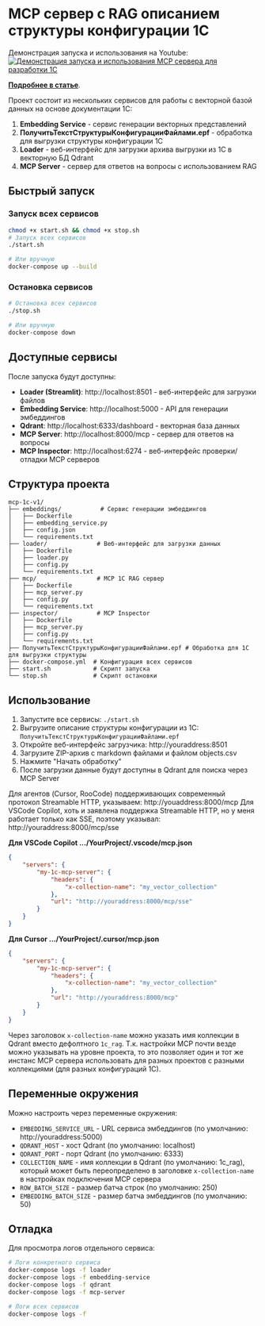 # MCP сервер с RAG описанием структуры конфигурации 1С

Демонстрация запуска и использования на Youtube:
[![Демонстрация запуска и использования MCP сервера для разработки 1С](https://i.ytimg.com/vi/74kYcK6bvGk/sd3.jpg)](http://www.youtube.com/watch?v=74kYcK6bvGk)

[**Подробнее в статье**](https://github.com/FSerg/mcp-1c-v1/blob/main/article/article.md    ).

Проект состоит из нескольких сервисов для работы с векторной базой данных на основе документации 1C:

1. **Embedding Service** - сервис генерации векторных представлений
2. **ПолучитьТекстСтруктурыКонфигурацииФайлами.epf** - обработка для выгрузки структуры конфигурации 1С
3. **Loader** - веб-интерфейс для загрузки архива выгрузки из 1С в векторную БД Qdrant
4. **MCP Server** - сервер для ответов на вопросы с использованием RAG

## Быстрый запуск

### Запуск всех сервисов

```bash
chmod +x start.sh && chmod +x stop.sh
# Запуск всех сервисов
./start.sh

# Или вручную
docker-compose up --build
```

### Остановка сервисов

```bash
# Остановка всех сервисов
./stop.sh

# Или вручную
docker-compose down
```

## Доступные сервисы

После запуска будут доступны:

- **Loader (Streamlit)**: http://localhost:8501 - веб-интерфейс для загрузки файлов
- **Embedding Service**: http://localhost:5000 - API для генерации эмбеддингов
- **Qdrant**: http://localhost:6333/dashboard - векторная база данных
- **MCP Server**: http://localhost:8000/mcp - сервер для ответов на вопросы
- **MCP Inspector**: http://localhost:6274 - веб-интерфейс проверки/отладки MCP серверов

## Структура проекта

```
mcp-1c-v1/
├── embeddings/           # Сервис генерации эмбеддингов
│   ├── Dockerfile
│   ├── embedding_service.py
│   ├── config.json
│   └── requirements.txt
├── loader/              # Веб-интерфейс для загрузки данных
│   ├── Dockerfile
│   ├── loader.py
│   ├── config.py
│   └── requirements.txt
├── mcp/                 # MCP 1С RAG сервер
│   ├── Dockerfile
│   ├── mcp_server.py
│   ├── config.py
│   └── requirements.txt
├── inspector/           # MCP Inspector
│   ├── Dockerfile
│   ├── mcp_server.py
│   ├── config.py
│   └── requirements.txt
├── ПолучитьТекстСтруктурыКонфигурацииФайлами.epf # Обработка для 1С для выгрузки структуры
├── docker-compose.yml  # Конфигурация всех сервисов
├── start.sh            # Скрипт запуска
└── stop.sh             # Скрипт остановки
```

## Использование

1. Запустите все сервисы: `./start.sh`
2. Выгрузите описание структуры конфигурации из 1С: `ПолучитьТекстСтруктурыКонфигурацииФайлами.epf`
3. Откройте веб-интерфейс загрузчика: http://youraddress:8501
4. Загрузите ZIP-архив с markdown файлами и файлом objects.csv
5. Нажмите "Начать обработку"
6. После загрузки данные будут доступны в Qdrant для поиска через MCP Server

Для агентов (Cursor, RooCode) поддерживающих современный протокол Streamable HTTP, указываем: http://youaddress:8000/mcp
Для VSCode Copilot, хоть и заявлена поддержка Streamable HTTP, но у меня работает только как SSE, поэтому указывал: http://youraddress:8000/mcp/sse

**Для VSCode Copilot .../YourProject/.vscode/mcp.json**
```json
{
    "servers": {
        "my-1c-mcp-server": {
            "headers": {
                "x-collection-name": "my_vector_collection"
            },
            "url": "http://youraddress:8000/mcp/sse"
        }
    }
}
```

**Для Cursor .../YourProject/.cursor/mcp.json**
```json
{
    "servers": {
        "my-1c-mcp-server": {
            "headers": {
                "x-collection-name": "my_vector_collection"
            },
            "url": "http://youraddress:8000/mcp"
        }
    }
}
```
Через заголовок `x-collection-name` можно указать имя коллекции в Qdrant вместо дефолтного `1c_rag`. Т.к. настройки MCP почти везде можно указывать на уровне проекта, то это позволяет один и тот же инстанс MCP сервера использовать для разных проектов с разными коллекциями (для разных конфигураций 1С).

## Переменные окружения

Можно настроить через переменные окружения:

- `EMBEDDING_SERVICE_URL` - URL сервиса эмбеддингов (по умолчанию: http://youraddress:5000)
- `QDRANT_HOST` - хост Qdrant (по умолчанию: localhost)
- `QDRANT_PORT` - порт Qdrant (по умолчанию: 6333)
- `COLLECTION_NAME` - имя коллекции в Qdrant (по умолчанию: 1c_rag), который может быть переопределено в заголовке `x-collection-name` в настройках подключения MCP сервера
- `ROW_BATCH_SIZE` - размер батча строк (по умолчанию: 250)
- `EMBEDDING_BATCH_SIZE` - размер батча эмбеддингов (по умолчанию: 50)

## Отладка

Для просмотра логов отдельного сервиса:

```bash
# Логи конкретного сервиса
docker-compose logs -f loader
docker-compose logs -f embedding-service
docker-compose logs -f qdrant
docker-compose logs -f mcp-server

# Логи всех сервисов
docker-compose logs -f
```
